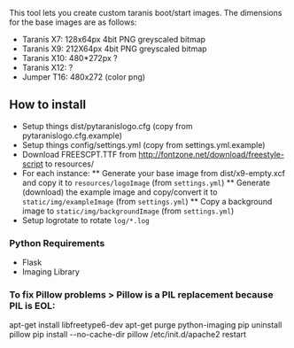 This tool lets you create custom taranis boot/start images. The dimensions for the base images are as follows:
* Taranis X7: 128x64px 4bit PNG greyscaled bitmap
* Taranis X9: 212X64px 4bit PNG greyscaled bitmap
* Taranis X10: 480*272px ?
* Taranis X12: ?
* Jumper T16: 480x272 (color png)

## How to install
* Setup things dist/pytaranislogo.cfg (copy from pytaranislogo.cfg.example)
* Setup things config/settings.yml (copy from settings.yml.example)
* Download FREESCPT.TTF from http://fontzone.net/download/freestyle-script to resources/
* For each instance:
** Generate your base image from dist/x9-empty.xcf and copy it to `resources/logoImage` (from `settings.yml`)
** Generate (download) the example image and copy/convert it to `static/img/exampleImage` (from `settings.yml`)
** Copy a background image to `static/img/backgroundImage` (from `settings.yml`)
* Setup logrotate to rotate `log/*.log`


### Python Requirements
* Flask
* Imaging Library


### To fix Pillow problems > Pillow is a PIL replacement because PIL is EOL:
  apt-get install libfreetype6-dev
  apt-get purge python-imaging
  pip uninstall pillow
  pip install --no-cache-dir pillow
  /etc/init.d/apache2 restart
